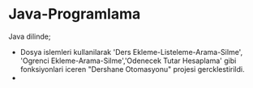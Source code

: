 # Java-Programlama
Java dilinde; <br>
- Dosya islemleri kullanilarak 'Ders Ekleme-Listeleme-Arama-Silme', 'Ogrenci Ekleme-Arama-Silme','Odenecek Tutar Hesaplama' gibi fonksiyonlari iceren "Dershane Otomasyonu" projesi gercklestirildi.
- 
